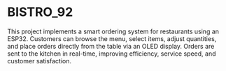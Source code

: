 # BISTRO_92
This project implements a smart ordering system for restaurants using an ESP32. Customers can browse the menu, select items, adjust quantities, and place orders directly from the table via an OLED display. Orders are sent to the kitchen in real-time, improving efficiency, service speed, and customer satisfaction.
